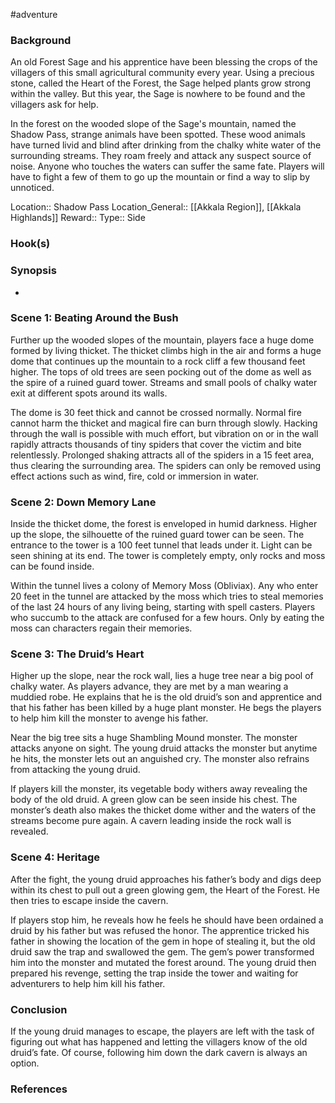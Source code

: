  #adventure 

### Background

An old Forest Sage and his apprentice have been blessing the crops of the villagers of this small agricultural community every year. Using a precious stone, called the Heart of the Forest, the Sage helped plants grow strong within the valley. But this year, the Sage is nowhere to be found and the villagers ask for help.

In the forest on the wooded slope of the Sage's mountain, named the Shadow Pass, strange animals have been spotted. These wood animals have turned livid and blind after drinking from the chalky white water of the surrounding streams. They roam freely and attack any suspect source of noise. Anyone who touches the waters can suffer the same fate. Players will have to fight a few of them to go up the mountain or find a way to slip by unnoticed.

Location:: Shadow Pass
Location_General:: [[Akkala Region]], [[Akkala Highlands]]
Reward:: 
Type:: Side

### Hook(s)



### Synopsis

- 

### Scene 1: Beating Around the Bush

Further up the wooded slopes of the mountain, players face a huge dome formed by living thicket. The thicket climbs high in the air and forms a huge dome that continues up the mountain to a rock cliff a few thousand feet higher. The tops of old trees are seen pocking out of the dome as well as the spire of a ruined guard tower. Streams and small pools of chalky water exit at different spots around its walls.

The dome is 30 feet thick and cannot be crossed normally. Normal fire cannot harm the thicket and magical fire can burn through slowly. Hacking through the wall is possible with much effort, but vibration on or in the wall rapidly attracts thousands of tiny spiders that cover the victim and bite relentlessly. Prolonged shaking attracts all of the spiders in a 15 feet area, thus clearing the surrounding area. The spiders can only be removed using effect actions such as wind, fire, cold or immersion in water.

### Scene 2: Down Memory Lane

Inside the thicket dome, the forest is enveloped in humid darkness. Higher up the slope, the silhouette of the ruined guard tower can be seen. The entrance to the tower is a 100 feet tunnel that leads under it. Light can be seen shining at its end. The tower is completely empty, only rocks and moss can be found inside.

Within the tunnel lives a colony of Memory Moss (Obliviax). Any who enter 20 feet in the tunnel are attacked by the moss which tries to steal memories of the last 24 hours of any living being, starting with spell casters. Players who succumb to the attack are confused for a few hours. Only by eating the moss can characters regain their memories.

### Scene 3: The Druid’s Heart

Higher up the slope, near the rock wall, lies a huge tree near a big pool of chalky water. As players advance, they are met by a man wearing a muddied robe. He explains that he is the old druid’s son and apprentice and that his father has been killed by a huge plant monster. He begs the players to help him kill the monster to avenge his father.

Near the big tree sits a huge Shambling Mound monster. The monster attacks anyone on sight. The young druid attacks the monster but anytime he hits, the monster lets out an anguished cry. The monster also refrains from attacking the young druid.

If players kill the monster, its vegetable body withers away revealing the body of the old druid. A green glow can be seen inside his chest. The monster’s death also makes the thicket dome wither and the waters of the streams become pure again. A cavern leading inside the rock wall is revealed.

### Scene 4: Heritage

After the fight, the young druid approaches his father’s body and digs deep within its chest to pull out a green glowing gem, the Heart of the Forest. He then tries to escape inside the cavern.

If players stop him, he reveals how he feels he should have been ordained a druid by his father but was refused the honor. The apprentice tricked his father in showing the location of the gem in hope of stealing it, but the old druid saw the trap and swallowed the gem. The gem’s power transformed him into the monster and mutated the forest around. The young druid then prepared his revenge, setting the trap inside the tower and waiting for adventurers to help him kill his father.

### Conclusion

If the young druid manages to escape, the players are left with the task of figuring out what has happened and letting the villagers know of the old druid’s fate. Of course, following him down the dark cavern is always an option.

### References
